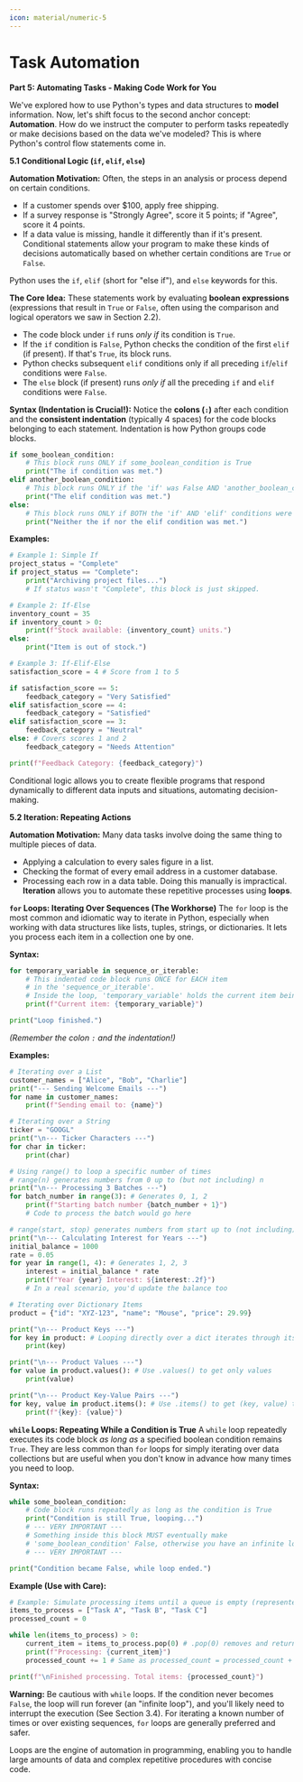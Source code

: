 ```yaml
--- 
icon: material/numeric-5
---
```


# Task Automation

**Part 5: Automating Tasks - Making Code Work for You**

We've explored how to use Python's types and data structures to **model** information. Now, let's shift focus to the second anchor concept: **Automation**. How do we instruct the computer to perform tasks repeatedly or make decisions based on the data we've modeled? This is where Python's control flow statements come in.

**5.1 Conditional Logic (`if`, `elif`, `else`)**

**Automation Motivation:** Often, the steps in an analysis or process depend on certain conditions.
* If a customer spends over $100, apply free shipping.
* If a survey response is "Strongly Agree", score it 5 points; if "Agree", score it 4 points.
* If a data value is missing, handle it differently than if it's present.
Conditional statements allow your program to make these kinds of decisions automatically based on whether certain conditions are `True` or `False`.

Python uses the `if`, `elif` (short for "else if"), and `else` keywords for this.

**The Core Idea:**
These statements work by evaluating **boolean expressions** (expressions that result in `True` or `False`, often using the comparison and logical operators we saw in Section 2.2).

* The code block under `if` runs *only if* its condition is `True`.
* If the `if` condition is `False`, Python checks the condition of the first `elif` (if present). If that's `True`, its block runs.
* Python checks subsequent `elif` conditions only if all preceding `if`/`elif` conditions were `False`.
* The `else` block (if present) runs *only if* all the preceding `if` and `elif` conditions were `False`.

**Syntax (Indentation is Crucial!):**
Notice the **colons (`:`)** after each condition and the **consistent indentation** (typically 4 spaces) for the code blocks belonging to each statement. Indentation is how Python groups code blocks.

```python
if some_boolean_condition:
    # This block runs ONLY if some_boolean_condition is True
    print("The if condition was met.")
elif another_boolean_condition:
    # This block runs ONLY if the 'if' was False AND 'another_boolean_condition' is True
    print("The elif condition was met.")
else:
    # This block runs ONLY if BOTH the 'if' AND 'elif' conditions were False
    print("Neither the if nor the elif condition was met.")
```

**Examples:**

```python
# Example 1: Simple If
project_status = "Complete"
if project_status == "Complete":
    print("Archiving project files...")
    # If status wasn't "Complete", this block is just skipped.

# Example 2: If-Else
inventory_count = 35
if inventory_count > 0:
    print(f"Stock available: {inventory_count} units.")
else:
    print("Item is out of stock.")

# Example 3: If-Elif-Else
satisfaction_score = 4 # Score from 1 to 5

if satisfaction_score == 5:
    feedback_category = "Very Satisfied"
elif satisfaction_score == 4:
    feedback_category = "Satisfied"
elif satisfaction_score == 3:
    feedback_category = "Neutral"
else: # Covers scores 1 and 2
    feedback_category = "Needs Attention"

print(f"Feedback Category: {feedback_category}")
```
Conditional logic allows you to create flexible programs that respond dynamically to different data inputs and situations, automating decision-making.

**5.2 Iteration: Repeating Actions**

**Automation Motivation:** Many data tasks involve doing the same thing to multiple pieces of data.

* Applying a calculation to every sales figure in a list.
* Checking the format of every email address in a customer database.
* Processing each row in a data table.
Doing this manually is impractical. **Iteration** allows you to automate these repetitive processes using **loops**.

**`for` Loops: Iterating Over Sequences (The Workhorse)**
The `for` loop is the most common and idiomatic way to iterate in Python, especially when working with data structures like lists, tuples, strings, or dictionaries. It lets you process each item in a collection one by one.

**Syntax:**

```python
for temporary_variable in sequence_or_iterable:
    # This indented code block runs ONCE for EACH item
    # in the 'sequence_or_iterable'.
    # Inside the loop, 'temporary_variable' holds the current item being processed.
    print(f"Current item: {temporary_variable}")

print("Loop finished.")
```
*(Remember the colon `:` and the indentation!)*

**Examples:**

```python
# Iterating over a List
customer_names = ["Alice", "Bob", "Charlie"]
print("--- Sending Welcome Emails ---")
for name in customer_names:
    print(f"Sending email to: {name}")

# Iterating over a String
ticker = "GOOGL"
print("\n--- Ticker Characters ---")
for char in ticker:
    print(char)

# Using range() to loop a specific number of times
# range(n) generates numbers from 0 up to (but not including) n
print("\n--- Processing 3 Batches ---")
for batch_number in range(3): # Generates 0, 1, 2
    print(f"Starting batch number {batch_number + 1}")
    # Code to process the batch would go here

# range(start, stop) generates numbers from start up to (not including) stop
print("\n--- Calculating Interest for Years ---")
initial_balance = 1000
rate = 0.05
for year in range(1, 4): # Generates 1, 2, 3
    interest = initial_balance * rate
    print(f"Year {year} Interest: ${interest:.2f}")
    # In a real scenario, you'd update the balance too

# Iterating over Dictionary Items
product = {"id": "XYZ-123", "name": "Mouse", "price": 29.99}

print("\n--- Product Keys ---")
for key in product: # Looping directly over a dict iterates through its keys
    print(key)

print("\n--- Product Values ---")
for value in product.values(): # Use .values() to get only values
    print(value)

print("\n--- Product Key-Value Pairs ---")
for key, value in product.items(): # Use .items() to get (key, value) tuples
    print(f"{key}: {value}")
```

**`while` Loops: Repeating While a Condition is True**
A `while` loop repeatedly executes its code block *as long as* a specified boolean condition remains `True`. They are less common than `for` loops for simply iterating over data collections but are useful when you don't know in advance how many times you need to loop.

**Syntax:**

```python
while some_boolean_condition:
    # Code block runs repeatedly as long as the condition is True
    print("Condition is still True, looping...")
    # --- VERY IMPORTANT ---
    # Something inside this block MUST eventually make
    # 'some_boolean_condition' False, otherwise you have an infinite loop!
    # --- VERY IMPORTANT ---

print("Condition became False, while loop ended.")
```

**Example (Use with Care):**

```python
# Example: Simulate processing items until a queue is empty (represented by a list)
items_to_process = ["Task A", "Task B", "Task C"]
processed_count = 0

while len(items_to_process) > 0:
    current_item = items_to_process.pop(0) # .pop(0) removes and returns the first item
    print(f"Processing: {current_item}")
    processed_count += 1 # Same as processed_count = processed_count + 1

print(f"\nFinished processing. Total items: {processed_count}")
```
**Warning:** Be cautious with `while` loops. If the condition never becomes `False`, the loop will run forever (an "infinite loop"), and you'll likely need to interrupt the execution (See Section 3.4). For iterating a known number of times or over existing sequences, `for` loops are generally preferred and safer.

Loops are the engine of automation in programming, enabling you to handle large amounts of data and complex repetitive procedures with concise code.
